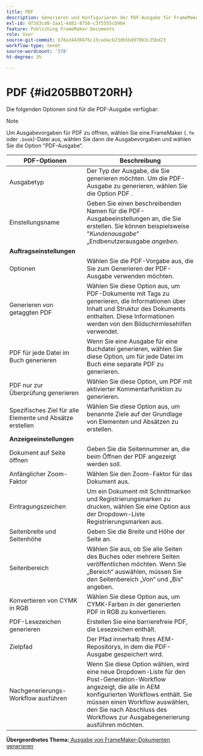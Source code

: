 ```yaml
---
title: PDF
description: Generieren und Konfigurieren der PDF-Ausgabe für FrameMaker-Dokumente in AEM Guides.
exl-id: df3d3cd8-2aa1-4d82-8756-c3f5555cb904
feature: Publishing FrameMaker Documents
role: User
source-git-commit: b78a34430476c15cadacb23d65bd978b3c25bd23
workflow-type: tm+mt
source-wordcount: '378'
ht-degree: 3%

---
```


# PDF {#id205BB0T20RH}

Die folgenden Optionen sind für die PDF-Ausgabe verfügbar:

>[!NOTE]
>
> Um Ausgabevorgaben für PDF zu öffnen, wählen Sie eine FrameMaker \(`.fm` oder `.book`\)-Datei aus, wählen Sie dann die Ausgabevorgaben und wählen Sie die Option &quot;PDF-Ausgabe“.

| PDF-Optionen | Beschreibung |
|-----------|-----------|
| Ausgabetyp | Der Typ der Ausgabe, die Sie generieren möchten. Um die PDF-Ausgabe zu generieren, wählen Sie die Option PDF . |
| Einstellungsname | Geben Sie einen beschreibenden Namen für die PDF-Ausgabeeinstellungen an, die Sie erstellen. Sie können beispielsweise &quot;*Kundenausgabe“* „Endbenutzerausgabe *angeben*. |
| **Auftragseinstellungen** |
| Optionen | Wählen Sie die PDF-Vorgabe aus, die Sie zum Generieren der PDF-Ausgabe verwenden möchten. |
| Generieren von getaggten PDF | Wählen Sie diese Option aus, um PDF-Dokumente mit Tags zu generieren, die Informationen über Inhalt und Struktur des Dokuments enthalten. Diese Informationen werden von den Bildschirmlesehilfen verwendet. |
| PDF für jede Datei im Buch generieren | Wenn Sie eine Ausgabe für eine Buchdatei generieren, wählen Sie diese Option, um für jede Datei im Buch eine separate PDF zu generieren. |
| PDF nur zur Überprüfung generieren | Wählen Sie diese Option, um PDF mit aktivierter Kommentarfunktion zu generieren. |
| Spezifisches Ziel für alle Elemente und Absätze erstellen | Wählen Sie diese Option aus, um benannte Ziele auf der Grundlage von Elementen und Absätzen zu erstellen. |
| **Anzeigeeinstellungen** |
| Dokument auf Seite öffnen | Geben Sie die Seitennummer an, die beim Öffnen der PDF angezeigt werden soll. |
| Anfänglicher Zoom-Faktor | Wählen Sie den Zoom-Faktor für das Dokument aus. |
| Eintragungszeichen | Um ein Dokument mit Schnittmarken und Registrierungsmarken zu drucken, wählen Sie eine Option aus der Dropdown-Liste Registrierungsmarken aus. |
| Seitenbreite und Seitenhöhe | Geben Sie die Breite und Höhe der Seite an. |
| Seitenbereich | Wählen Sie aus, ob Sie alle Seiten des Buches oder mehrere Seiten veröffentlichen möchten. Wenn Sie „Bereich“ auswählen, müssen Sie den Seitenbereich „Von“ und „Bis“ angeben. |
| Konvertieren von CYMK in RGB | Wählen Sie diese Option aus, um CYMK-Farben in der generierten PDF in RGB zu konvertieren. |
| PDF-Lesezeichen generieren | Erstellen Sie eine barrierefreie PDF, die Lesezeichen enthält. |
| Zielpfad | Der Pfad innerhalb Ihres AEM-Repositorys, in dem die PDF-Ausgabe gespeichert wird. |
| Nachgenerierungs-Workflow ausführen | Wenn Sie diese Option wählen, wird eine neue Dropdown-Liste für den Post-Generation-Workflow angezeigt, die alle in AEM konfigurierten Workflows enthält. Sie müssen einen Workflow auswählen, den Sie nach Abschluss des Workflows zur Ausgabegenerierung ausführen möchten. |

**Übergeordnetes Thema:**&#x200B;[ Ausgabe von FrameMaker-Dokumenten generieren](fm-output-generatation.md)
